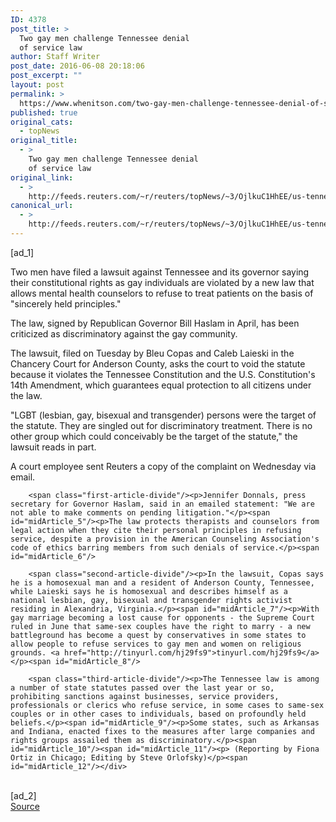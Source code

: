 ```yaml
---
ID: 4378
post_title: >
  Two gay men challenge Tennessee denial
  of service law
author: Staff Writer
post_date: 2016-06-08 20:18:06
post_excerpt: ""
layout: post
permalink: >
  https://www.whenitson.com/two-gay-men-challenge-tennessee-denial-of-service-law/
published: true
original_cats:
  - topNews
original_title:
  - >
    Two gay men challenge Tennessee denial
    of service law
original_link:
  - >
    http://feeds.reuters.com/~r/reuters/topNews/~3/OjlkuC1HhEE/us-tennessee-lgbt-idUSKCN0YU2IL
canonical_url:
  - >
    http://feeds.reuters.com/~r/reuters/topNews/~3/OjlkuC1HhEE/us-tennessee-lgbt-idUSKCN0YU2IL
---
```

 [ad_1]
<br><div id="articleText">
<span id="midArticle_start"/>

<span class="focusParagraph" readability="4"><p><span class="articleLocatio&lt;/span&gt;n">Two men have filed a lawsuit against Tennessee and its governor saying their constitutional rights as gay individuals are violated by a new law that allows mental health counselors to refuse to treat patients on the basis of "sincerely held principles."</span></p></span><span id="midArticle_0"/><p>The law, signed by Republican Governor Bill Haslam in April, has been criticized as discriminatory against the gay community.</p><span id="midArticle_1"/><p>The lawsuit, filed on Tuesday by Bleu Copas and Caleb Laieski in the Chancery Court for Anderson County, asks the court to void the statute because it violates the Tennessee Constitution and the U.S. Constitution's 14th Amendment, which guarantees equal protection to all citizens under the law.</p><span id="midArticle_2"/><p>"LGBT (lesbian, gay, bisexual and transgender) persons were the target of the statute. They are singled out for discriminatory treatment. There is no other group which could conceivably be the target of the statute," the lawsuit reads in part.</p><span id="midArticle_3"/><p>A court employee sent Reuters a copy of the complaint on Wednesday via email.</p><span id="midArticle_4"/>
        
        <span class="first-article-divide"/><p>Jennifer Donnals, press secretary for Governor Haslam, said in an emailed statement: "We are not able to make comments on pending litigation."</p><span id="midArticle_5"/><p>The law protects therapists and counselors from legal action when they cite their personal principles in refusing service, despite a provision in the American Counseling Association's code of ethics barring members from such denials of service.</p><span id="midArticle_6"/>
        
        <span class="second-article-divide"/><p>In the lawsuit, Copas says he is a homosexual man and a resident of Anderson County, Tennessee, while Laieski says he is homosexual and describes himself as a national lesbian, gay, bisexual and transgender rights activist residing in Alexandria, Virginia.</p><span id="midArticle_7"/><p>With gay marriage becoming a lost cause for opponents - the Supreme Court ruled in June that same-sex couples have the right to marry - a new battleground has become a quest by conservatives in some states to allow people to refuse services to gay men and women on religious grounds. <a href="http://tinyurl.com/hj29fs9">tinyurl.com/hj29fs9</a></p><span id="midArticle_8"/>
        
        <span class="third-article-divide"/><p>The Tennessee law is among a number of state statutes passed over the last year or so, prohibiting sanctions against businesses, service providers, professionals or clerics who refuse service, in some cases to same-sex couples or in other cases to individuals, based on profoundly held beliefs.</p><span id="midArticle_9"/><p>Some states, such as Arkansas and Indiana, enacted fixes to the measures after large companies and rights groups assailed them as discriminatory.</p><span id="midArticle_10"/><span id="midArticle_11"/><p> (Reporting by Fiona Ortiz in Chicago; Editing by Steve Orlofsky)</p><span id="midArticle_12"/></div>
<br>[ad_2]
<br><a href="http://feeds.reuters.com/~r/reuters/topNews/~3/OjlkuC1HhEE/us-tennessee-lgbt-idUSKCN0YU2IL">Source </a>